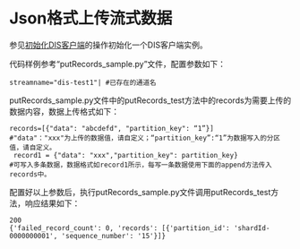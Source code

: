 # Json格式上传流式数据<a name="dis_06_0093"></a>

参见[初始化DIS客户端](初始化DIS客户端-2.md)的操作初始化一个DIS客户端实例。

代码样例参考“putRecords\_sample.py”文件，配置参数如下：

```
streamname="dis-test1"| #已存在的通道名
```

putRecords\_sample.py文件中的putRecords\_test方法中的records为需要上传的数据内容，数据上传格式如下：

```
records=[{"data": "abcdefd", "partition_key": “1”}]
#"data"："xxx"为上传的数据值，请自定义；“partition_key”:“1”为数据写入的分区值，请自定义。
 record1 = {"data": "xxx","partition_key": partition_key}   
#可写入多条数据，数据格式如record1所示，每写一条数据使用下面的append方法传入records中。
```

配置好以上参数后，执行putRecords\_sample.py文件调用putRecords\_test方法，响应结果如下：

```
200
{'failed_record_count': 0, 'records': [{'partition_id': 'shardId-0000000001', 'sequence_number': '15'}]}
```

